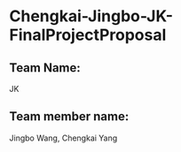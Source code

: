 # Chengkai-Jingbo-JK-FinalProjectProposal
## Team Name:

JK

## Team member name:

Jingbo Wang, Chengkai Yang 
